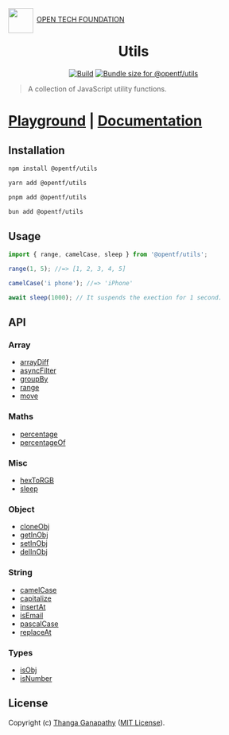 <img align="left" src="https://open-tech-foundation.pages.dev/img/Logo.svg" width="50" height="50">

&nbsp;[OPEN TECH FOUNDATION](https://open-tech-foundation.pages.dev/)

<div align="center">

# Utils

[![Build](https://github.com/open-tech-foundation/js-utils/actions/workflows/build.yml/badge.svg)](https://github.com/open-tech-foundation/js-utils/actions/workflows/build.yml) <a href="https://pkg-size.dev/@opentf/utils"><img src="https://pkg-size.dev/badge/bundle/3224" title="Bundle size for @opentf/utils"></a>

</div>

> A collection of JavaScript utility functions.

# [Playground](https://js-utils.pages.dev/playground) | [Documentation](https://js-utils.pages.dev)

## Installation

```sh
npm install @opentf/utils
```

```sh
yarn add @opentf/utils
```

```sh
pnpm add @opentf/utils
```

```sh
bun add @opentf/utils
```

## Usage

```ts
import { range, camelCase, sleep } from '@opentf/utils';

range(1, 5); //=> [1, 2, 3, 4, 5]

camelCase('i phone'); //=> 'iPhone'

await sleep(1000); // It suspends the exection for 1 second.
```

## API

### Array

- [arrayDiff](https://js-utils.pages.dev/docs/Array/arrayDiff)
- [asyncFilter](https://js-utils.pages.dev/docs/Array/asyncFilter)
- [groupBy](https://js-utils.pages.dev/docs/Array/groupBy)
- [range](https://js-utils.pages.dev/docs/Array/range)
- [move](https://js-utils.pages.dev/docs/Array/move)

### Maths

- [percentage](https://js-utils.pages.dev/docs/Maths/percentage)
- [percentageOf](https://js-utils.pages.dev/docs/Maths/percentageOf)

### Misc

- [hexToRGB](https://js-utils.pages.dev/docs/Misc/hexToRGB)
- [sleep](https://js-utils.pages.dev/docs/Timers/sleep)

### Object

- [cloneObj](https://js-utils.pages.dev/docs/Object/cloneObj)
- [getInObj](https://js-utils.pages.dev/docs/Object/getInObj)
- [setInObj](https://js-utils.pages.dev/docs/Object/setInObj)
- [delInObj](https://js-utils.pages.dev/docs/Object/delInObj)

### String

- [camelCase](https://js-utils.pages.dev/docs/String/camelCase)
- [capitalize](https://js-utils.pages.dev/docs/String/capitalize)
- [insertAt](https://js-utils.pages.dev/docs/String/insertAt)
- [isEmail](https://js-utils.pages.dev/docs/String/isEmail)
- [pascalCase](https://js-utils.pages.dev/docs/String/pascalCase)
- [replaceAt](https://js-utils.pages.dev/docs/String/replaceAt)

### Types

- [isObj](https://js-utils.pages.dev/Object/isObj)
- [isNumber](https://js-utils.pages.dev/Types/isNumber)

## License

Copyright (c) [Thanga Ganapathy](https://github.com/Thanga-Ganapathy) ([MIT License](../../LICENSE)).
